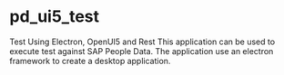 # pd_ui5_test
Test Using Electron, OpenUI5 and Rest
This application can be used to execute test against SAP People Data.
The application use an electron framework to create a desktop application.
